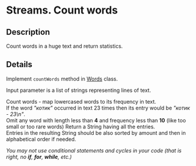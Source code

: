 # Streams. Count words

## Description
Count words in a huge text and return statistics.

## Details
Implement `countWords` method in [Words](src/main/java/com/efimchick/ifmo/streams/countwords/Words.java) class.

Input parameter is a list of strings representing lines of text.

Count words - map lowercased words to its frequency in text.\
If the word *"котик"* occurred in text 23 times then its entry would be *"котик - 23\n"*.\
Omit any word with length less than **4** and frequency less than **10** (like too small or too rare words)
Return a String having all the entries.\
Entries in the resulting String should be also sorted by amount and then in alphabetical order if needed.

*You may not use conditional statements and cycles in your code (that is right, no **if**, **for**, **while**, etc.)*